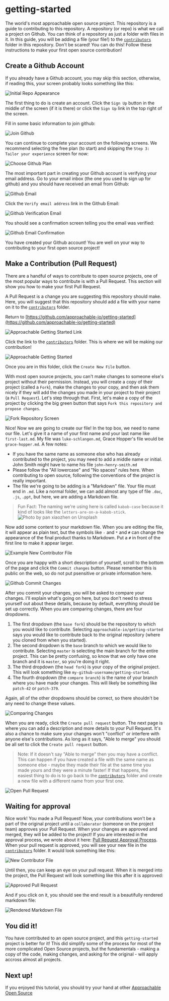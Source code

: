 # getting-started
The world's most approachable open source project. This repository is a guide to contributing to this repository. A repository (or repo) is what we call a project on Github. You can think of a repository as just a folder with files in it. In this guide, you will be adding a file (your file!) to the [`contributors`](/contributors) folder in this repository. Don't be scared! You can do this! Follow these instructions to make your first open source contribution!

## Create a Github Account

If you already have a Github account, you may skip this section, otherwise, if reading this, your screen probably looks something like this:

![Initial Repo Appearance](/images/initial-repo-appearance.png)

The first thing to do is create an account. Click the `Sign Up` button in the middle of the screen (if it is there) or click the `Sign Up` link in the top right of the screen.

Fill in some basic information to join github:

![Join Github](/images/join-github.png)

You can continue to complete your account on the following screens. We recommend selecting the free plan (to start) and skipping the `Step 3: Tailor your experience` screen for now:

![Choose Github Plan](/images/choose-github-plan.png)

The most important part in creating your Github account is verifying your email address. Go to your email inbox (the one you used to sign up for github) and you should have received an email from Github:

![Github Email](/images/github-email.png)

Click the `Verify email address` link in the Github Email:

![Github Verification Email](/images/github-verification-email.png)

You should see a confirmation screen telling you the email was verified:

![Github Email Confirmation](/images/email-verification-confirmation.png)

You have created your Github account! You are well on your way to contributing to your first open source project!

## Make a Contribution (Pull Request)

There are a handful of ways to contribute to open source projects, one of the most popular ways to contribute is with a Pull Request. This section will show you how to make your first Pull Request.

A Pull Request is a change you are suggesting this repository should make. Here, you will suggest that this repository should add a file with your name on it to the [`contributors`](/contributors) folder.

Return to [https://github.com/approachable-io/getting-started](https://github.com/approachable-io/getting-started) 

![Approachable Getting Started Link](/images/approachable-getting-started-link.png)

Click the link to the [`contributors`](/contributors) folder. This is where we will be making our contribution!

![Approachable Getting Started](/images/approachable-getting-started.png)

Once you are in this folder, click the `Create New File` button.

With most open source projects, you can't make changes to someone else's project without their permission. Instead, you will create a copy of their project (called a `Fork`), make the changes to your copy, and then ask them nicely if they will add the changes you made in your project to their project (a `Pull Request`). Let's step through that. First, let's make a copy of the project by clicking the big green button that says `Fork this repository and propose changes`.

![Fork Repository Screen](/images/fork-repository-screen.png)

Nice! Now we are going to create our file! In the top box, we need to name our file. Let's give it a name of your first name and your last name like `first-last.md`. My file was `luke-schlangen.md`, Grace Hopper's file would be `grace-hopper.md`. A few notes:

- If you have the same name as someone else who has already contributed to the project, you may need to add a middle name or initial. John Smith might have to name his file `john-henry-smith.md`
- Please follow the "All lowercase" and "No spaces" rules here. When contributing to open source, following the conventions of the project is really important.
- The file we're going to be adding is a "Markdown" file. Your file must end in `.md`. Like a normal folder, we can add almost any type of file `.doc`, `.js`, `.ppt`, but here, we are adding a Markdown file.

> Fun Fact: The naming we're using here is called `kabob-case` because it kind of looks like the `letters-are-on-a-kabob-stick`. ![Photo by pan xiaozhen on Unsplash](/images/pan-xiaozhen-kabob.jpg)

Now add some content to your markdown file. When you are editing the file, it will appear as plain text, but the symbols like `-` and `*` and `#` can change the appearance of the final product thanks to Markdown. Put a `#` in front of the first line to make it appear larger.

![Example New Contributor File](/images/new-contributor-example.png)

Once you are happy with a short description of yourself, scroll to the bottom of the page and click the `Commit changes` button. Please remember this is public on the web, so do not put psensitive or private information here.

![Github Commit Changes](/images/commit-changes.png)

After you commit your changes, you will be asked to compare your changes. I'll explain what's going on here, but you don't need to stress yourself out about these details, because by default, everything should be set up correctly. When you are comparing changes, there are four dropdowns.

1. The first dropdown (the `base fork`) should be the repository to which you would like to contribute. Selecting `approachable-io/getting-started` says you would like to contribute back to the original repository (where you cloned from when you started). 
2. The second dropdown is the `base` branch to which we would like to contribute. Selecting `master` is selecting the main branch for the entire project. This can be pretty confusing, so know that we only have one branch and it is `master`, so you're doing it right.
3. The third dropdown (the `head fork`) is your copy of the original project. This will look something like `my-github-username/getting-started`.
4.  The fourth dropdown (the `compare branch`) is the name of your branch where you have made your changes. This will likely be something like `patch-42` or `patch-379`. 

Again, all of the other dropdowns should be correct, so there shouldn't be any need to change these values.

![Comparing Changes](/images/comparing-changes.png)

When you are ready, click the `Create pull request` button. The next page is where you can add a description and more details to your Pull Request. It's also a chance to make sure your changes won't "conflict" or interfere with anyone else's contributions. As long as it says, "Able to merge" you should be all set to click the `Create pull request` button.

> Note: If it doesn't say "Able to merge" then you may have a conflict. This can happen if you have created a file with the same name as someone else - maybe they made their file at the same time you made yours and they were a minute faster! If that happens, the easiest thing to do is to go back to the [`contributors`](/contributors) folder and create a new file with a different name from your first one.

![Open Pull Request](/images/open-pull-request.png)

## Waiting for approval

Nice work! You made a Pull Request! Now, your contributions won't be a part of the original project until a `collaborator` (someone on the project team) approves your Pull Request. When your changes are approved and merged, they will be added to the project! If you are interested in the approval process, we wrote about it here: [Pull Request Approval Process](/pull-request-approval-process.md). When your pull request is approved, you will see your new file in the [`contributors`](/contributors) folder. It would look something like this:

![New Contributor File](/images/new-contributor-file.png)

Until then, you can keep an eye on your pull request. When it is merged into the project, the Pull Request will look something like this after it is approved:

![Approved Pull Request](/images/approved-pull-request.png)

And if you click on it, you should see the end result is a beautifully rendered markdown file:

![Rendered Markdown File](/images/rendered-markdown-file.png)



## You did it!

You have contributed to an open source project, and this `getting-started` project is better for it! This did simplify some of the process for most of the more complicated Open Source projects, but the fundamentals - making a copy of the code, making changes, and asking for the original - will apply accross almost all projects.

## Next up!

If you enjoyed this tutorial, you should try your hand at other [Approachable Open Source](https://github.com/approachable-io)